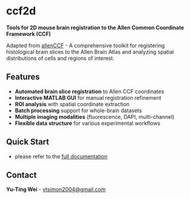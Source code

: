 # ccf2d

**Tools for 2D mouse brain registration to the Allen Common Coordinate Framework (CCF)**

Adapted from [allenCCF](https://github.com/cortex-lab/allenCCF) - A comprehensive toolkit for registering histological brain slices to the Allen Brain Atlas and analyzing spatial distributions of cells and regions of interest.

## Features

- **Automated brain slice registration** to Allen CCF coordinates
- **Interactive MATLAB GUI** for manual registration refinement
- **ROI analysis** with spatial coordinate extraction
- **Batch processing** support for whole-brain datasets
- **Multiple imaging modalities** (fluorescence, DAPI, multi-channel)
- **Flexible data structure** for various experimental workflows

## Quick Start

- please refer to the [full documentation](https://ccf2d.readthedocs.io)

## Contact

**Yu-Ting Wei** - ytsimon2004@gmail.com
